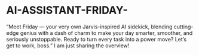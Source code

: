 # AI-ASSISTANT-FRIDAY-
“Meet Friday — your very own Jarvis-inspired AI sidekick, blending cutting-edge genius with a dash of charm to make your day smarter, smoother, and seriously unstoppable. Ready to turn every task into a power move? Let’s get to work, boss.”
I am just sharing the overview!
